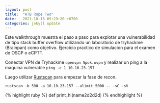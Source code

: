 ```yaml
---
layout: post
title:  "HTB Rope Two"
date:   2021-10-13 09:29:20 +0700
categories: jekyll update
---
```



Este walkthrough muestra el paso a paso para explotar una vulnerabilidad de tipo stack buffer overflow utilizando un laboratorio de tryhackme (Brainpan) como objetivo. Ejercicio practico de simulacion para el examen de OSCP o eCPTT.

Conectar VPN de Tryhackme `openvpn 5pok.ovpn` y realizar un ping a la maquina vulnerable `ping -c 1 10.10.23.157`

Luego utilizar [Rustscan][rustscan] para empezar la fase de recon.

`rustscan -b 500 -a 10.10.23.157 --ulimit 5000 -- -sC -sV`



{% highlight ruby %}
def print_hi(name2d2d2d)
{% endhighlight %}  


[rustscan]: https://github.com/RustScan/RustScan

